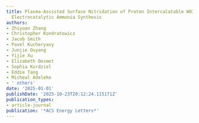 ```yaml
---
title: Plasma-Assisted Surface Nitridation of Proton Intercalatable WO3 for Efficient
  Electrocatalytic Ammonia Synthesis
authors:
- Zhiyuan Zhang
- Christopher Kondratowicz
- Jacob Smith
- Pavel Kucheryavy
- Junjie Ouyang
- Yijie Xu
- Elizabeth Desmet
- Sophia Kurdziel
- Eddie Tang
- Micheal Adeleke
- ' others'
date: '2025-01-01'
publishDate: '2025-10-23T20:12:24.115171Z'
publication_types:
- article-journal
publication: '*ACS Energy Letters*'
---
```

